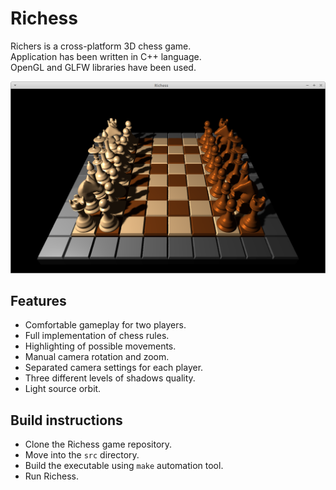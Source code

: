 # Richess
Richers is a cross-platform 3D chess game.<br />
Application has been written in C++ language.<br />
OpenGL and GLFW libraries have been used.<br />

![Screenshot](docs/images/screenshot.png)

## Features

* Comfortable gameplay for two players.
* Full implementation of chess rules.
* Highlighting of possible movements.
* Manual camera rotation and zoom.
* Separated camera settings for each player.
* Three different levels of shadows quality.
* Light source orbit.

## Build instructions

* Clone the Richess game repository.
* Move into the `src` directory.
* Build the executable using `make` automation tool.
* Run Richess.
